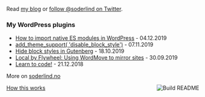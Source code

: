  Read [my blog](https://soderlind.no/) or [follow @soderlind on Twitter](https://twitter.com/soderlind).



### My WordPress plugins
<!-- plugins starts -->
* [How to import native ES modules in WordPress](https://soderlind.no/how-to-import-native-es-modules-in-wordpress/) - 04.12.2019
* [add_theme_support( 'disable_block_style')](https://soderlind.no/add-theme-support-disable-block-style/) - 07.11.2019
* [Hide block styles in Gutenberg](https://soderlind.no/hide-block-styles-in-gutenberg/) - 18.10.2019
* [Local by Flywheel: Using WordMove to mirror sites](https://soderlind.no/local-by-flywheel-using-wordmove-to-mirror-sites/) - 30.09.2019
* [Learn to code!](https://soderlind.no/learn-to-code/) - 21.12.2018
<!-- plugins ends -->

More on [soderlind.no](https://soderlind.no/)


<a href="https://github.com/soderlind/soderlind/actions"><img src="https://github.com/soderlind/soderlind/workflows/Build%20README/badge.svg" align="right" alt="Build README"></a>
<a href="https://simonwillison.net/2020/Jul/10/self-updating-profile-readme/">How this works</a>
